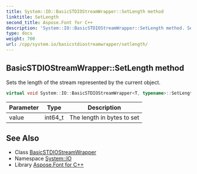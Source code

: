```yaml
---
title: System::IO::BasicSTDIOStreamWrapper::SetLength method
linktitle: SetLength
second_title: Aspose.Font for C++
description: 'System::IO::BasicSTDIOStreamWrapper::SetLength method. Sets the length of the stream represented by the current object in C++.'
type: docs
weight: 700
url: /cpp/system.io/basicstdiostreamwrapper/setlength/
---
```

## BasicSTDIOStreamWrapper::SetLength method


Sets the length of the stream represented by the current object.

```cpp
virtual void System::IO::BasicSTDIOStreamWrapper<T, typename>::SetLength(int64_t value) override
```


| Parameter | Type | Description |
| --- | --- | --- |
| value | int64_t | The length in bytes to set |

## See Also

* Class [BasicSTDIOStreamWrapper](../)
* Namespace [System::IO](../../)
* Library [Aspose.Font for C++](../../../)

